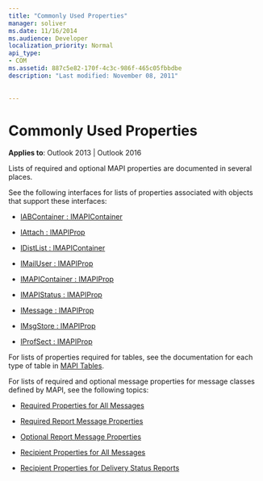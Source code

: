 ```yaml
---
title: "Commonly Used Properties"
manager: soliver
ms.date: 11/16/2014
ms.audience: Developer
localization_priority: Normal
api_type:
- COM
ms.assetid: 887c5e82-170f-4c3c-986f-465c05fbbdbe
description: "Last modified: November 08, 2011"
 
 
---
```


# Commonly Used Properties

 
  
**Applies to**: Outlook 2013 | Outlook 2016 
  
Lists of required and optional MAPI properties are documented in several places.
  
See the following interfaces for lists of properties associated with objects that support these interfaces:
  
- [IABContainer : IMAPIContainer](iabcontainerimapicontainer.md)
    
- [IAttach : IMAPIProp](iattachimapiprop.md)
    
- [IDistList : IMAPIContainer](idistlistimapicontainer.md)
    
- [IMailUser : IMAPIProp](imailuserimapiprop.md)
    
- [IMAPIContainer : IMAPIProp](imapicontainerimapiprop.md)
    
- [IMAPIStatus : IMAPIProp](imapistatusimapiprop.md)
    
- [IMessage : IMAPIProp](imessageimapiprop.md)
    
- [IMsgStore : IMAPIProp](imsgstoreimapiprop.md)
    
- [IProfSect : IMAPIProp](iprofsectimapiprop.md)
    
For lists of properties required for tables, see the documentation for each type of table in [MAPI Tables](mapi-tables.md).
  
For lists of required and optional message properties for message classes defined by MAPI, see the following topics: 
  
- [Required Properties for All Messages](required-properties-for-all-messages.md)
    
- [Required Report Message Properties](required-report-message-properties.md)
    
- [Optional Report Message Properties](optional-report-message-properties.md)
    
- [Recipient Properties for All Messages](recipient-properties-for-all-messages.md)
    
- [Recipient Properties for Delivery Status Reports](recipient-properties-for-delivery-status-reports.md)
    

